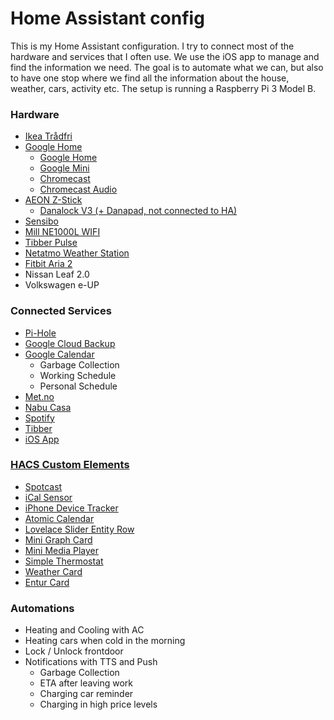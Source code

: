 # Home Assistant config

This is my Home Assistant configuration.
I try to connect most of the hardware and services that I often use. We use the iOS app to manage and find the information we need. The goal is to automate what we can, but also to have one stop where we find all the information about the house, weather, cars, activity etc.
The setup is running a Raspberry Pi 3 Model B.


### Hardware

*  [Ikea Trådfri](https://www.ikea.com/no/no/p/tradfri-gateway-hvit-40337806/)
*  [Google Home](https://store.google.com/product/google_home)
   *  [Google Home](https://store.google.com/product/google_home)
   *  [Google Mini](https://store.google.com/product/google_home_mini)
   *  [Chromecast](https://store.google.com/product/chromecast)
   *  [Chromecast Audio](https://www.google.com/intl/no_no/chromecast/audio/buy/)
*  [AEON Z-Stick](https://aeotec.com/z-wave-usb-stick/)
   *  [Danalock V3 (+ Danapad, not connected to HA)](https://danalock.com/products/danalock-v3-smart-lock/)
*  [Sensibo](https://sensibo.com/)
*  [Mill NE1000L WIFI](https://www.millheat.com/mill-wifi/ne1000l-wifi-jrxw9)
*  [Tibber Pulse](https://norge.tibber.com/products/pulse/)
*  [Netatmo Weather Station](https://www.netatmo.com/no-no/weather/weatherstation)
*  [Fitbit Aria 2](https://www.fitbit.com/aria2)
*  Nissan Leaf 2.0
*  Volkswagen e-UP


### Connected Services
*  [Pi-Hole](https://github.com/hassio-addons/addon-pi-hole/tree/v3.0.2)
*  [Google Cloud Backup](https://github.com/sabeechen/hassio-google-drive-backup)
*  [Google Calendar](https://www.home-assistant.io/components/calendar.google/)
   *  Garbage Collection
   *  Working Schedule
   *  Personal Schedule
*  [Met.no](https://www.met.no/)
*  [Nabu Casa](https://www.nabucasa.com/)
*  [Spotify](https://www.spotify.com/us/)
*  [Tibber](https://norge.tibber.com/)
*  [iOS App](https://www.home-assistant.io/docs/ecosystem/ios/)

### [HACS Custom Elements](https://github.com/custom-components/hacs)
*  [Spotcast](https://github.com/fondberg/spotcast)
*  [iCal Sensor](https://github.com/tybritten/ical-sensor-homeassistant)
*  [iPhone Device Tracker](https://github.com/mudape/iphonedetect)
*  [Atomic Calendar](https://github.com/atomic7777/atomic_calendar)
*  [Lovelace Slider Entity Row](https://github.com/thomasloven/lovelace-slider-entity-row)
*  [Mini Graph Card](https://github.com/kalkih/mini-graph-card)
*  [Mini Media Player](https://github.com/kalkih/mini-media-player)
*  [Simple Thermostat](https://github.com/nervetattoo/simple-thermostat)
*  [Weather Card](https://github.com/bramkragten/weather-card)
*  [Entur Card](https://github.com/jonkristian/entur-card)


### Automations

*  Heating and Cooling with AC
*  Heating cars when cold in the morning
*  Lock / Unlock frontdoor
*  Notifications with TTS and Push
   *  Garbage Collection
   *  ETA after leaving work
   *  Charging car reminder
   *  Charging in high price levels
